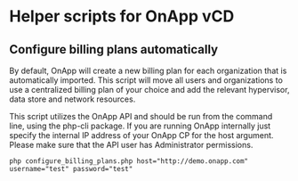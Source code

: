 # Helper scripts for OnApp vCD

## Configure billing plans automatically

By default, OnApp will create a new billing plan for each organization that is automatically imported. This script will move all users and organizations to use a centralized billing plan of your choice and add the relevant hypervisor, data store and network resources.

This script utilizes the OnApp API and should be run from the command line, using the php-cli package. If you are running OnApp internally just specify the internal IP address of your OnApp CP for the host argument. Please make sure that the API user has Administrator permissions.

```php configure_billing_plans.php host="http://demo.onapp.com" username="test" password="test"```
